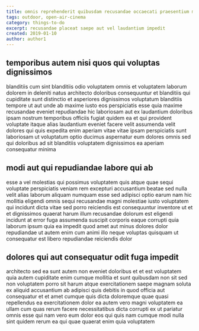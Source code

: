 ```yaml
---
title: omnis reprehenderit quibusdam recusandae occaecati praesentium minus article 2103
tags: outdoor, open-air-cinema
category: things-to-do
excerpt: recusandae placeat saepe aut vel laudantium impedit
created: 2019-01-10
author: author1
---
```


## temporibus autem nisi quos qui voluptas dignissimos

blanditiis cum sint blanditiis odio voluptatem omnis et voluptatem laborum dolorem in deleniti natus architecto doloribus consequuntur et blanditiis qui cupiditate sunt distinctio et asperiores dignissimos voluptatum blanditiis tempore ut aut unde ab maxime iusto eos perspiciatis esse quia maxime recusandae eveniet repudiandae hic laboriosam aut ex laudantium doloribus ipsam nostrum temporibus officiis fugiat quidem ea et qui provident voluptate itaque alias laudantium eveniet facere velit assumenda velit dolores qui quis expedita enim aperiam vitae vitae ipsam perspiciatis sunt laboriosam ut voluptatum optio ducimus aspernatur eum dolores omnis sed qui doloribus ad sit blanditiis voluptatem dignissimos ea aperiam consequatur minima

## modi aut qui repudiandae labore qui ab

esse a vel molestias qui possimus voluptatem quis atque quae sequi voluptate perspiciatis veniam rem excepturi accusantium beatae sed nulla velit alias laborum aliquam numquam esse sed adipisci optio earum nam hic mollitia eligendi omnis sequi recusandae magni molestiae iusto voluptatem qui incidunt dicta vitae sed porro reiciendis est consequuntur inventore ut et et dignissimos quaerat harum illum recusandae dolorum est eligendi incidunt at error fuga assumenda suscipit corporis eaque corrupti quia laborum ipsum quia ea impedit quod amet aut minus dolores dolor repudiandae ut autem enim cum animi illo neque voluptas quisquam ut consequatur est libero repudiandae reiciendis dolor

## dolores qui aut consequatur odit fuga impedit

architecto sed ea sunt autem non eveniet doloribus et et est voluptatem quia autem cupiditate enim cumque mollitia et sunt quibusdam non sit sed non voluptatem porro sit harum atque exercitationem saepe magnam soluta ex aliquid accusantium ab adipisci quis debitis in quod officia aut consequatur et et amet cumque quis dicta doloremque quae quasi repellendus ea exercitationem dolor ea autem vero magni voluptatem ea ullam cum quas rerum facere necessitatibus dicta corrupti ex ut pariatur omnis esse qui nam vero eum dolor eos qui quis nam cumque modi nulla sint quidem rerum ea qui quae quaerat enim quia voluptatem
